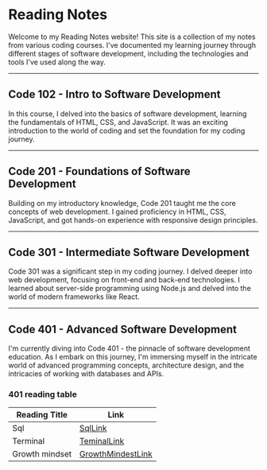 # Reading Notes

Welcome to my Reading Notes website! This site is a collection of my notes from various coding courses. I've documented my learning journey through different stages of software development, including the technologies and tools I've used along the way.

---

## Code 102 - Intro to Software Development

In this course, I delved into the basics of software development, learning the fundamentals of HTML, CSS, and JavaScript. It was an exciting introduction to the world of coding and set the foundation for my coding journey.

---

## Code 201 - Foundations of Software Development

Building on my introductory knowledge, Code 201 taught me the core concepts of web development. I gained proficiency in HTML, CSS, JavaScript, and got hands-on experience with responsive design principles.

---

## Code 301 - Intermediate Software Development

Code 301 was a significant step in my coding journey. I delved deeper into web development, focusing on front-end and back-end technologies. I learned about server-side programming using Node.js and delved into the world of modern frameworks like React.

---

## Code 401 - Advanced Software Development

I'm currently diving into Code 401 - the pinnacle of software development education. As I embark on this journey, I'm immersing myself in the intricate world of advanced programming concepts, architecture design, and the intricacies of working with databases and APIs.


### 401 reading table 

| Reading Title | Link                                              |
|----------------|------------------------------------------------------------|
| Sql | [SqlLink](sql.md) |
| Terminal | [TeminalLink](terminal.md) |
| Growth mindset  | [GrowthMindestLink](Growth.md) |
